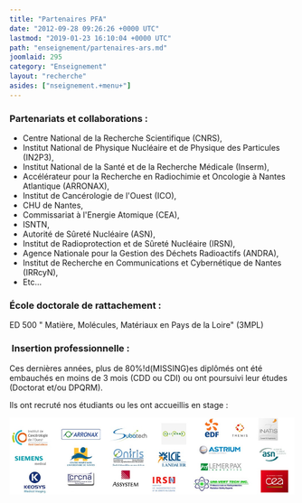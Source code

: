 ```yaml
---
title: "Partenaires PFA"
date: "2012-09-28 09:26:26 +0000 UTC"
lastmod: "2019-01-23 16:10:04 +0000 UTC"
path: "enseignement/partenaires-ars.md"
joomlaid: 295
category: "Enseignement"
layout: "recherche"
asides: ["nseignement.+menu+"]
---
```

### Partenariats et collaborations :

*   Centre National de la Recherche Scientifique (CNRS),
*   Institut National de Physique Nucléaire et de Physique des Particules (IN2P3),
*   Institut National de la Santé et de la Recherche Médicale (Inserm),
*   Accélérateur pour la Recherche en Radiochimie et Oncologie à Nantes Atlantique (ARRONAX),
*   Institut de Cancérologie de l'Ouest (ICO),
*   CHU de Nantes,
*   Commissariat à l'Energie Atomique (CEA),
*   ISNTN,
*   Autorité de Sûreté Nucléaire (ASN),
*   Institut de Radioprotection et de Sûreté Nucléaire (IRSN),
*   Agence Nationale pour la Gestion des Déchets Radioactifs (ANDRA),
*   Institut de Recherche en Communications et Cybernétique de Nantes (IRRcyN),
*   Etc...

### École doctorale de rattachement :

ED 500 " Matière, Molécules, Matériaux en Pays de la Loire" (3MPL)

###  Insertion professionnelle :

Ces dernières années, plus de 80%!d(MISSING)es diplômés ont été embauchés en moins de 3 mois (CDD ou CDI) ou ont poursuivi leur études (Doctorat et/ou DPQRM).

Ils ont recruté nos étudiants ou les ont accueillis en stage :

![debouchesmars2](images/debouchesmars2.jpg)

